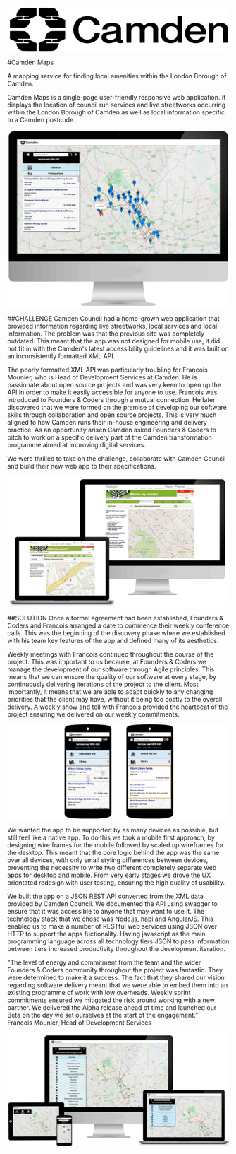<p class="center"><img src="../assets/camden-logo.png" class="cm-image cm-logo"></p>

#Camden Maps

A mapping service for finding local amenities within the London Borough of Camden.

Camden Maps is a single-page user-friendly responsive web application. It displays the location of council run services and live streetworks occurring within the London Borough of Camden as well as local information specific to a Camden postcode.

<p class="center"><img src="../assets/monitor-primary.jpg" class="cm-image"></p>

##CHALLENGE
Camden Council had a home-grown web application that provided information regarding live streetworks, local services and local information. The problem was that the previous site was completely outdated. This meant that the app was not designed for mobile use, it did not fit in with the Camden's latest accessibility guidelines and it was built on an inconsistently formatted XML API.

The poorly formatted XML API was particularly troubling for Francois Mounier, who is Head of Development Services at Camden. He is passionate about open source projects and was very keen to open up the API in order to make it easily accessible for anyone to use. Francois was introduced to Founders & Coders through a mutual connection. He later discovered that we were formed on the premise of developing our software skills through collaboration and open source projects. This is very much aligned to how Camden runs their in-house engineering and delivery practice. As an opportunity arisen Camden asked Founders & Coders to pitch to work on a specific delivery part of the Camden transformation programme aimed at improving digital services.

We were thrilled to take on the challenge, collaborate with Camden Council and build their new web app to their specifications.

<p class="center"><img src="../assets/latter.jpg" class="cm-image"></p>

##SOLUTION
Once a formal agreement had been established, Founders & Coders and Francois arranged a date to commence their weekly conference calls. This was the beginning of the discovery phase where we established with his team key features of the app and defined many of its aesthetics.

Weekly meetings with Francois continued throughout the course of the project. This was important to us because, at Founders & Coders we manage the development of our software through Agile principles. This means that we can ensure the quality of our software at every stage, by continuously delivering iterations of the project to the client. Most importantly, it means that we are able to adapt quickly to any changing priorities that the client may have, without it being too costly to the overall delivery. A weekly show and tell with Francois provided the heartbeat of the project ensuring we delivered on our weekly commitments.

<p class="center"><img src="../assets/mobile.png" class="cm-image"></p>

We wanted the app to be supported by as many devices as possible, but still feel like a native app. To do this we took a mobile first approach, by designing wire frames for the mobile followed by scaled up wireframes for the desktop. This meant that the core logic behind the app was the same over all devices, with only small styling differences between devices, preventing the necessity to write two different completely separate web apps for desktop and mobile. From very early stages we drove the UX orientated redesign with user testing, ensuring the high quality of usability.

We built the app on a JSON REST API converted from the XML data provided by Camden Council. We documented the API using swagger to ensure that it was accessible to anyone that may want to use it. The technology stack that we chose was Node.js, hapi and AngularJS. This enabled us to make a number of RESTful web services using JSON over HTTP to support the apps fuctionality. Having javascript as the main programming language across all technology tiers JSON to pass information between tiers increased productivity throughout the development iteration.

<div class="quote">
		 "The level of energy and commitment from the team and the wider Founders & Coders community throughout the project was fantastic. They were determined to make it a success. The fact that they shared our vision regarding software delivery meant that we were able to embed them into an existing programme of work with low overheads. Weekly sprint commitments ensured we mitigated the risk around working with a new partner. We delivered the Alpha release ahead of time and launched our Beta on the day we set ourselves at the start of the engagement.”
		 <div class="source">
			 Francois Mounier, Head of Development Services
		 </div>
</div>


<p class="center"><img src="../assets/new-site-full.jpg" class="cm-image"></p>
